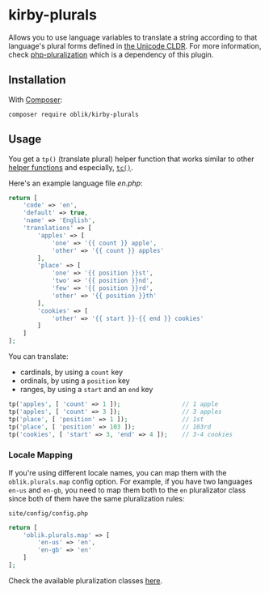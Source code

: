 # kirby-plurals

Allows you to use language variables to translate a string according to that language's plural forms defined in [the Unicode CLDR](http://www.unicode.org/cldr/charts/27/supplemental/language_plural_rules.html). For more information, check [php-pluralization](https://github.com/OblikStudio/php-pluralization) which is a dependency of this plugin.

## Installation

With [Composer](https://packagist.org/packages/oblik/kirby-plurals):

```
composer require oblik/kirby-plurals
```

## Usage

You get a `tp()` (translate plural) helper function that works similar to other [helper functions](https://getkirby.com/docs/reference/templates/helpers) and especially, [`tc()`](https://getkirby.com/docs/reference/templates/helpers/tc).

Here's an example language file _en.php_:

```php
return [
    'code' => 'en',
    'default' => true,
    'name' => 'English',
    'translations' => [
        'apples' => [
            'one' => '{{ count }} apple',
            'other' => '{{ count }} apples'
        ],
        'place' => [
            'one' => '{{ position }}st',
            'two' => '{{ position }}nd',
            'few' => '{{ position }}rd',
            'other' => '{{ position }}th'
        ],
        'cookies' => [
            'other' => '{{ start }}-{{ end }} cookies'
        ]
    ]
];
```

You can translate:

- cardinals, by using a `count` key
- ordinals, by using a `position` key
- ranges, by using a `start` and an `end` key

```php
tp('apples', [ 'count' => 1 ]);                 // 1 apple
tp('apples', [ 'count' => 3 ]);                 // 3 apples
tp('place', [ 'position' => 1 ]);               // 1st
tp('place', [ 'position' => 103 ]);             // 103rd
tp('cookies', [ 'start' => 3, 'end' => 4 ]);    // 3-4 cookies
```

### Locale Mapping

If you're using different locale names, you can map them with the `oblik.plurals.map` config option. For example, if you have two languages `en-us` and `en-gb`, you need to map them both to the `en` pluralizator class since both of them have the same pluralization rules:

`site/config/config.php`

```php
return [
    'oblik.plurals.map' => [
        'en-us' => 'en',
        'en-gb' => 'en'
    ]
];
```

Check the available pluralization classes [here](https://github.com/OblikStudio/php-pluralization/blob/master/index.php).
